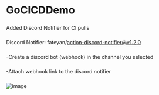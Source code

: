 # GoCICDDemo

###
Added Discord Notifier for CI pulls
###
Discord Notifier: fateyan/action-discord-notifier@v1.2.0
###
-Create a discord bot (webhook) in the channel you selected
###
-Attach webhook link to the discord notifier
###
![image](https://user-images.githubusercontent.com/77936767/121797918-d0a9af80-cc55-11eb-88f7-ac53757cfd35.png)
